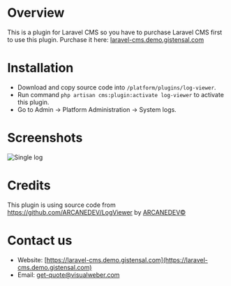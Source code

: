 # Overview
This is a plugin for Laravel CMS so you have to purchase Laravel CMS first to use this plugin. 
Purchase it here: [laravel-cms.demo.gistensal.com](https://mailto:get-quote@visualweber.co)

# Installation
- Download and copy source code into `/platform/plugins/log-viewer`.
- Run command `php artisan cms:plugin:activate log-viewer` to activate this plugin.
- Go to Admin -> Platform Administration -> System logs.


# Screenshots

![Single log](https://raw.githubusercontent.com/vswb/log-viewer/master/public/images/screenshot.png)

# Credits
This plugin is using source code from https://github.com/ARCANEDEV/LogViewer by [ARCANEDEV©](http://www.arcanedev.net)

# Contact us
- Website: [https://laravel-cms.demo.gistensal.com](https://laravel-cms.demo.gistensal.com)
- Email: [get-quote@visualweber.com](mailto:get-quote@visualweber.com)
